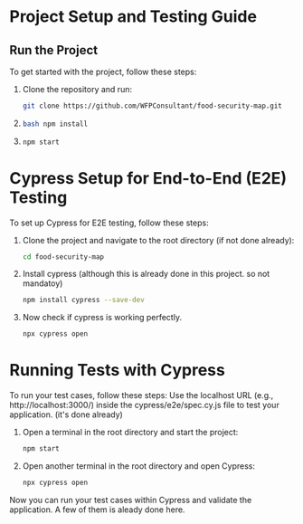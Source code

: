 # Project Setup and Testing Guide

## Run the Project

To get started with the project, follow these steps:

1. Clone the repository and run:
   ```bash
   git clone https://github.com/WFPConsultant/food-security-map.git

2. 
   ```bash
   bash npm install

3. ```bash
   npm start

# Cypress Setup for End-to-End (E2E) Testing

To set up Cypress for E2E testing, follow these steps:

1. Clone the project and navigate to the root directory (if not done already):

   ```bash
   cd food-security-map
2. Install cypress (although this is already done in this project. so not mandatoy)
   ```bash
   npm install cypress --save-dev
3. Now check if cypress is working perfectly.
   ```bash  
   npx cypress open

# Running Tests with Cypress
To run your test cases, follow these steps: 
Use the localhost URL (e.g., http://localhost:3000/) inside the cypress/e2e/spec.cy.js file to test your application. (it's done already)
1. Open a terminal in the root directory and start the project:   
   ```bash
   npm start
2. Open another terminal in the root directory and open Cypress:
   ```bash
   npx cypress open

Now you can run your test cases within Cypress and validate the application. A few of them is aleady done here.

